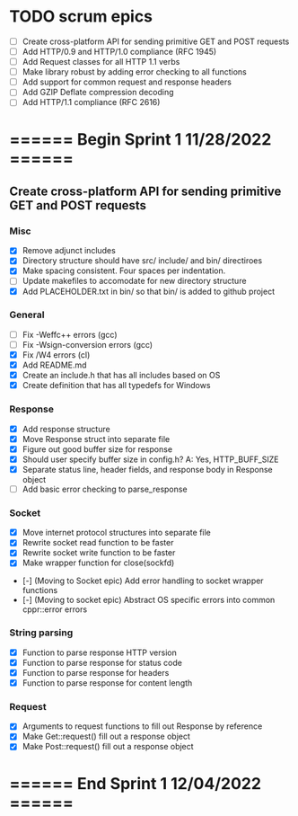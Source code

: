 # TODO scrum epics
- [ ] Create cross-platform API for sending primitive GET and POST requests
- [ ] Add HTTP/0.9 and HTTP/1.0 compliance (RFC 1945)
- [ ] Add Request classes for all HTTP 1.1 verbs
- [ ] Make library robust by adding error checking to all functions
- [ ] Add support for common request and response headers
- [ ] Add GZIP Deflate compression decoding
- [ ] Add HTTP/1.1 compliance (RFC 2616)

# ====== Begin Sprint 1 11/28/2022 ======
## Create cross-platform API for sending primitive GET and POST requests

### Misc
 - [X] Remove adjunct includes
 - [x] Directory structure should have src/ include/ and bin/ directiroes
 - [X] Make spacing consistent. Four spaces per indentation.
 - [ ] Update makefiles to accomodate for new directory structure
 - [X] Add PLACEHOLDER.txt in bin/ so that bin/ is added to github project 

### General
- [ ] Fix -Weffc++ errors (gcc)
- [ ] Fix -Wsign-conversion errors (gcc)
- [X] Fix /W4 errors (cl)
- [X] Add README.md
- [X] Create an include.h that has all includes based on OS
- [X] Create definition that has all typedefs for Windows

### Response
- [X] Add response structure
- [X] Move Response struct into separate file
- [X] Figure out good buffer size for response
- [X] Should user specify buffer size in config.h? A: Yes, HTTP_BUFF_SIZE
- [X] Separate status line, header fields, and response body in Response object
- [ ] Add basic error checking to parse_response

### Socket
- [X] Move internet protocol structures into separate file
- [X] Rewrite socket read function to be faster
- [X] Rewrite socket write function to be faster
- [X] Make wrapper function for close(sockfd)
- [-] (Moving to Socket epic) Add error handling to socket wrapper functions
- [-] (Moving to socket epic) Abstract OS specific errors into common cppr::error errors

### String parsing
- [X] Function to parse response HTTP version
- [X] Function to parse response for status code
- [X] Function to parse response for headers
- [X] Function to parse response for content length

### Request
- [X] Arguments to request functions to fill out Response by reference
- [X] Make Get::request() fill out a response object
- [X] Make Post::request() fill out a response object

# ====== End Sprint 1 12/04/2022 ======